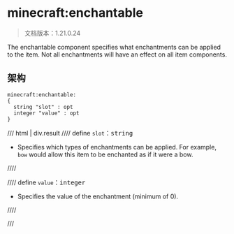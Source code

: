 # minecraft:enchantable

> 文档版本：1.21.0.24

The enchantable component specifies what enchantments can be applied to the item. Not all enchantments will have an effect on all item components.

## 架构

```mcschema
minecraft:enchantable:
{
  string "slot" : opt
  integer "value" : opt
}

```

/// html | div.result
//// define
`slot`：<samp>string</samp>

- Specifies which types of enchantments can be applied. For example, `bow` would allow this item to be enchanted as if it were a bow.


////


//// define
`value`：<samp>integer</samp>

- Specifies the value of the enchantment (minimum of 0).


////


///

